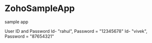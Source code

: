 # ZohoSampleApp
sample app 

User ID and Password
Id- "rahul", Password = "12345678"
Id- "vivek", Password = "87654321"
